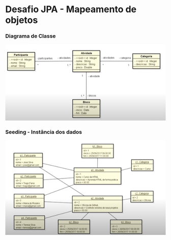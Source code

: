# Desafio JPA - Mapeamento de objetos

### Diagrama de Classe
![diagrama de classe](src/main/resources/static/img_readme/desafio_jpa.PNG)

### Seeding - Instância dos dados
![diagrama de classe](src/main/resources/static/img_readme/desafio_jpa_dados.png)